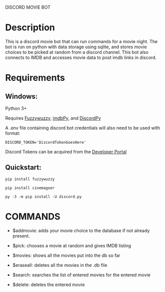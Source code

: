 DISCORD MOVIE BOT

# Description

This is a discord movie bot that can run commands for a movie night. The bot is run on python with data storage using sqlite, and stores movie choices to be picked at random from a discord channel. This bot also connects to IMDB and accesses movie data to post imdb links in discord.

# Requirements
## Windows:

Python 3+

Requires [Fuzzywuzzy](https://pypi.org/project/fuzzywuzzy/), [imdbPy](https://cinemagoer.github.io/), and [DiscordPy](https://discordpy.readthedocs.io/en/stable/intro.html#installing)

A .env file containing discord bot credentials will also need to be used with format: 
        
    DISCORD_TOKEN='DiscordTokenGoesHere'

Discord Tokens can be acquired from the [Developer Portal](https://discord.com/developers)

## Quickstart:

    pip install fuzzywuzzy

    pip install cinemagoer

    py -3 -m pip install -U discord.py

# COMMANDS

- $addmovie: adds your movie choice to the database if not already present.

- $pick: chooses a movie at random and gives IMDB listing

- $movies: shows all the movies put into the db so far

- $eraseall: deletes all the movies in the .db file

- $search: searches the list of entered movies for the entered movie

- $delete: deletes the entered movie
